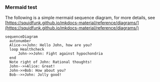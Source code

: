 
### Mermaid test

The following is a simple mermaid sequence diagram, for more details, see [https://squidfunk.github.io/mkdocs-material/reference/diagrams/](https://squidfunk.github.io/mkdocs-material/reference/diagrams/)

``` mermaid
sequenceDiagram
  autonumber
  Alice->>John: Hello John, how are you?
  loop Healthcheck
      John->>John: Fight against hypochondria
  end
  Note right of John: Rational thoughts!
  John-->>Alice: Great!
  John->>Bob: How about you?
  Bob-->>John: Jolly good!
```
